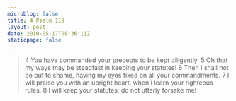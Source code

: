 ```yaml
---
microblog: false
title: 4 Psalm 119
layout: post
date: 2010-05-17T08:36:11Z
staticpage: false
---
```


> 4 You have commanded your precepts to be kept diligently. 5 Oh that my
> ways may be steadfast in keeping your statutes! 6 Then I shall not be
> put to shame, having my eyes fixed on all your commandments. 7 I will
> praise you with an upright heart, when I learn your righteous rules. 8
> I will keep your statutes; do not utterly forsake me!
